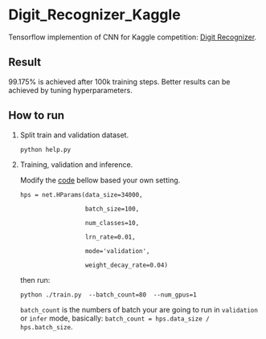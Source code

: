 # Digit_Recognizer_Kaggle

Tensorflow implemention of CNN for Kaggle competition: [Digit Recognizer](https://www.kaggle.com/c/digit-recognizer/overview).


## Result

99.175% is achieved after 100k training steps. Better results can be achieved by tuning hyperparameters.


## How to run

1. Split train and validation dataset.

    ```shell
    python help.py
    ```

2. Training, validation and inference.

    Modify the [code](http://git.oschina.net/DavisWade/digit_recognizer/blob/master/train.py?dir=0&filepath=train.py&oid=c73ade663356bf05fbff5cc8dcdac5fe4839f1b5&sha=643e20e7e07b08df62c395baaaf4bee39444483b#L231) bellow based your own setting.

    ```shell
    hps = net.HParams(data_size=34000,

                      batch_size=100,

                      num_classes=10,

                      lrn_rate=0.01,

                      mode='validation',

                      weight_decay_rate=0.04)
    ```

    then run:

    ```shell
    python ./train.py  --batch_count=80  --num_gpus=1
    ```

    `batch_count` is the numbers of batch your are going to run in `validation` or `infer` mode, basically: `batch_count = hps.data_size / hps.batch_size`.

